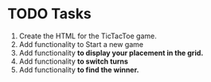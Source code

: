 # TODO Tasks

1. Create the HTML for the TicTacToe game.
2. Add functionality to Start a new game
3. Add functionality <b>to display your placement in the grid.</b>
4. Add functionality <b>to switch turns</b>
5. Add functionality <b>to find the winner.</b>